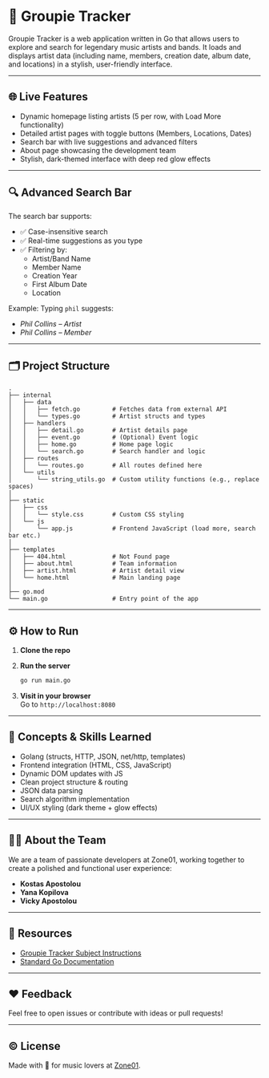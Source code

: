 # 🎸 Groupie Tracker

Groupie Tracker is a web application written in Go that allows users to explore and search for legendary music artists and bands. It loads and displays artist data (including name, members, creation date, album date, and locations) in a stylish, user-friendly interface.

---

## 🌐 Live Features

- Dynamic homepage listing artists (5 per row, with Load More functionality)
- Detailed artist pages with toggle buttons (Members, Locations, Dates)
- Search bar with live suggestions and advanced filters
- About page showcasing the development team
- Stylish, dark-themed interface with deep red glow effects

---

## 🔍 Advanced Search Bar

The search bar supports:

- ✅ Case-insensitive search
- ✅ Real-time suggestions as you type
- ✅ Filtering by:
  - Artist/Band Name
  - Member Name
  - Creation Year
  - First Album Date
  - Location

Example: Typing `phil` suggests:
- *Phil Collins – Artist*
- *Phil Collins – Member*

---

## 🗂️ Project Structure

```
.
├── internal
│   ├── data
│   │   ├── fetch.go         # Fetches data from external API
│   │   └── types.go         # Artist structs and types
│   ├── handlers
│   │   ├── detail.go        # Artist details page
│   │   ├── event.go         # (Optional) Event logic
│   │   ├── home.go          # Home page logic
│   │   └── search.go        # Search handler and logic
│   ├── routes
│   │   └── routes.go        # All routes defined here
│   └── utils
│       └── string_utils.go  # Custom utility functions (e.g., replace spaces)
│
├── static
│   ├── css
│   │   └── style.css        # Custom CSS styling
│   └── js
│       └── app.js           # Frontend JavaScript (load more, search bar etc.)
│
├── templates
│   ├── 404.html             # Not Found page
│   ├── about.html           # Team information
│   ├── artist.html          # Artist detail view
│   └── home.html            # Main landing page
│
├── go.mod
└── main.go                  # Entry point of the app
```

---

## ⚙️ How to Run

1. **Clone the repo**  

2. **Run the server**  
   ```bash
   go run main.go
   ```

3. **Visit in your browser**  
   Go to `http://localhost:8080`

---

## 🧠 Concepts & Skills Learned

- Golang (structs, HTTP, JSON, net/http, templates)
- Frontend integration (HTML, CSS, JavaScript)
- Dynamic DOM updates with JS
- Clean project structure & routing
- JSON data parsing
- Search algorithm implementation
- UI/UX styling (dark theme + glow effects)

---

## 👩‍💻 About the Team

We are a team of passionate developers at Zone01, working together to create a polished and functional user experience:

- **Kostas Apostolou** 
- **Yana Kopilova** 
- **Vicky Apostolou**  

---

## 📁 Resources

- [Groupie Tracker Subject Instructions](https://github.com/01-edu/public/blob/master/subjects/groupie-tracker/README.md)
- [Standard Go Documentation](https://pkg.go.dev/std)

---

## ❤️ Feedback

Feel free to open issues or contribute with ideas or pull requests!

---

## © License

Made with 💙 for music lovers at [Zone01](https://01.al).

